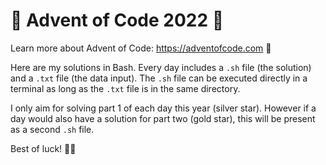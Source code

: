 # 🎄 Advent of Code 2022 🎄

Learn more about Advent of Code: https://adventofcode.com 🌟

Here are my solutions in Bash. Every day includes a `.sh` file (the solution) and a `.txt` file (the data input). The `.sh` file can be executed directly in a terminal as long as the `.txt` file is in the same directory. 

I only aim for solving part 1 of each day this year (silver star). However if a day would also have a solution for part two (gold star), this will be present as a second `.sh` file.

Best of luck! 🎅🤶
